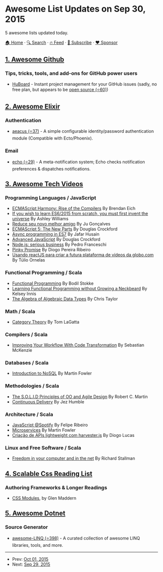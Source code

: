 # Awesome List Updates on Sep 30, 2015

5 awesome lists updated today.

[🏠 Home](/README.md) · [🔍 Search](https://www.trackawesomelist.com/search/) · [🔥 Feed](https://www.trackawesomelist.com/rss.xml) · [📮 Subscribe](https://trackawesomelist.us17.list-manage.com/subscribe?u=d2f0117aa829c83a63ec63c2f&id=36a103854c) · [❤️  Sponsor](https://github.com/sponsors/theowenyoung)



## [1. Awesome Github](/content/phillipadsmith/awesome-github/README.md)

### Tips, tricks, tools, and add-ons for GitHub power users

*   [HuBoard](https://huboard.com/) - Instant project management for your GitHub issues (sadly, no free plan, but appears to be [open source (⭐60)](https://github.com/huboard/huboard-web))

## [2. Awesome Elixir](/content/h4cc/awesome-elixir/README.md)

### Authentication

*   [aeacus (⭐37)](https://github.com/zmoshansky/aeacus) - A simple configurable identity/password authentication module (Compatible with Ecto/Phoenix).

### Email

*   [echo (⭐29)](https://github.com/zmoshansky/echo) - A meta-notification system; Echo checks notification preferences & dispatches notifications.

## [3. Awesome Tech Videos](/content/lucasviola/awesome-tech-videos/README.md)

### Programming Languages / JavaScript

*   [ECMAScript Harmony: Rise of the Compilers](https://www.youtube.com/watch?v=PlmsweSNhTw\&index) By Brendan Eich
*   [If you wish to learn ES6/2015 from scratch, you must first invent the universe](https://www.youtube.com/watch?v=DN4yLZB1vUQ) By Ashley Williams
*   [Reduce seu novo melhor amigo](https://www.youtube.com/watch?v=P9mAnhNFKO4) By Ju Gonçalves
*   [ECMAScript 5: The New Parts](https://www.youtube.com/watch?v=UTEqr0IlFKY) By Douglas Crockford
*   [Async programming in ES7](https://www.youtube.com/watch?v=lil4YCCXRYc) By Jafar Husain
*   [Advanced JavaScript](https://www.youtube.com/watch?v=DwYPG6vreJg) By Douglas Crockford
*   [Node.js: serious business](https://www.youtube.com/watch?v=_0opytdAXHk) By Pedro Franceschi
*   [Pinky Promise](https://www.youtube.com/watch?v=-N8kFr_gaAI) By Diogo Pereira Ribeiro
*   [Usando reactJS para criar a futura plataforma de vídeos da globo.com](https://www.youtube.com/watch?v=Hm49qF7DAXw) By Túlio Ornelas

### Functional Programming / Scala

*   [Functional Programming](https://www.youtube.com/watch?v=DHubfS8E--o) By Bodil Stokke
*   [Learning Functional Programming without Growing a Neckbeard](https://www.youtube.com/watch?v=OOvL6QAxRK4) By Kelsey Innis
*   [The Algebra of Algebraic Data Types](https://www.youtube.com/watch?v=YScIPA8RbVE) By Chris Taylor

### Math / Scala

*   [Category Theory](https://www.youtube.com/watch?v=o6L6XeNdd_k\&list=FLCYmxNRJq3v_zDtEQrQuBKQ) By Tom LaGatta

### Compilers / Scala

*   [Improving Your Workflow With Code Transformation](https://www.youtube.com/watch?v=OFuDvqZmUrE) By Sebastian McKenzie

### Databases / Scala

*   [Introduction to NoSQL](https://www.youtube.com/watch?v=qI_g07C_Q5I) By Martin Fowler

### Methodologies / Scala

*   [The S.O.L.I.D Principles of OO and Agile Design](https://www.youtube.com/watch?v=t86v3N4OshQ) By Robert C. Martin
*   [Continuous Delivery](https://www.youtube.com/watch?v=skLJuksCRTw) By Jez Humble

### Architecture / Scala

*   [JavaScript @Spotify](https://www.youtube.com/watch?v=xyR4G2XgcHU) By Felipe Ribeiro
*   [Microservices](https://www.youtube.com/watch?v=2yko4TbC8cI) By Martin Fowler
*   [Criação de APIs lightweight com harvester.js](https://www.youtube.com/watch?v=r2bIhTO5FcM) By Diogo Lucas

### Linux and Free Software / Scala

*   [Freedom in your computer and in the net](https://www.youtube.com/watch?v=2lupgHYiK9Q) By Richard Stallman

## [4. Scalable Css Reading List](/content/davidtheclark/scalable-css-reading-list/README.md)

### Authoring Frameworks & Longer Readings

*   [CSS Modules](http://glenmaddern.com/articles/css-modules), by Glen Maddern

## [5. Awesome Dotnet](/content/quozd/awesome-dotnet/README.md)

### Source Generator

*   [awesome-LINQ (⭐398)](https://github.com/aloisdg/awesome-linq) - A curated collection of awesome LINQ libraries, tools, and more.

---

- Prev: [Oct 01, 2015](/content/2015/10/01/README.md)
- Next: [Sep 29, 2015](/content/2015/09/29/README.md)